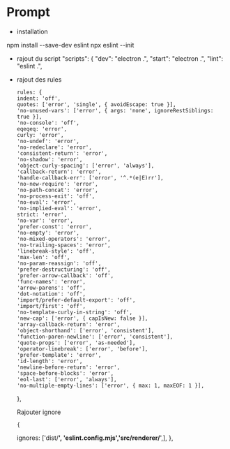 # Prompt

  - installation
  
  npm install --save-dev eslint
  npx eslint --init


  - rajout du script
  "scripts": {
    "dev": "electron .",
    "start": "electron .",
    "lint": "eslint .",

  - rajout des rules

        rules: {
        indent: 'off',
        quotes: ['error', 'single', { avoidEscape: true }],
        'no-unused-vars': ['error', { args: 'none', ignoreRestSiblings: true }],
        'no-console': 'off',
        eqeqeq: 'error',
        curly: 'error',
        'no-undef': 'error',
        'no-redeclare': 'error',
        'consistent-return': 'error',
        'no-shadow': 'error',
        'object-curly-spacing': ['error', 'always'],
        'callback-return': 'error',
        'handle-callback-err': ['error', '^.*(e|E)rr'],
        'no-new-require': 'error',
        'no-path-concat': 'error',
        'no-process-exit': 'off',
        'no-eval': 'error',
        'no-implied-eval': 'error',
        strict: 'error',
        'no-var': 'error',
        'prefer-const': 'error',
        'no-empty': 'error',
        'no-mixed-operators': 'error',
        'no-trailing-spaces': 'error',
        'linebreak-style': 'off',
        'max-len': 'off',
        'no-param-reassign': 'off',
        'prefer-destructuring': 'off',
        'prefer-arrow-callback': 'off',
        'func-names': 'error',
        'arrow-parens': 'off',
        'dot-notation': 'off',
        'import/prefer-default-export': 'off',
        'import/first': 'off',
        'no-template-curly-in-string': 'off',
        'new-cap': ['error', { capIsNew: false }],
        'array-callback-return': 'error',
        'object-shorthand': ['error', 'consistent'],
        'function-paren-newline': ['error', 'consistent'],
        'quote-props': ['error', 'as-needed'],
        'operator-linebreak': ['error', 'before'],
        'prefer-template': 'error',
        'id-length': 'error',
        'newline-before-return': 'error',
        'space-before-blocks': 'error',
        'eol-last': ['error', 'always'],
        'no-multiple-empty-lines': ['error', { max: 1, maxEOF: 1 }],
      },


      Rajouter ignore

        {
    ignores: ['dist/**', 'eslint.config.mjs','src/renderer/**',],
  },
